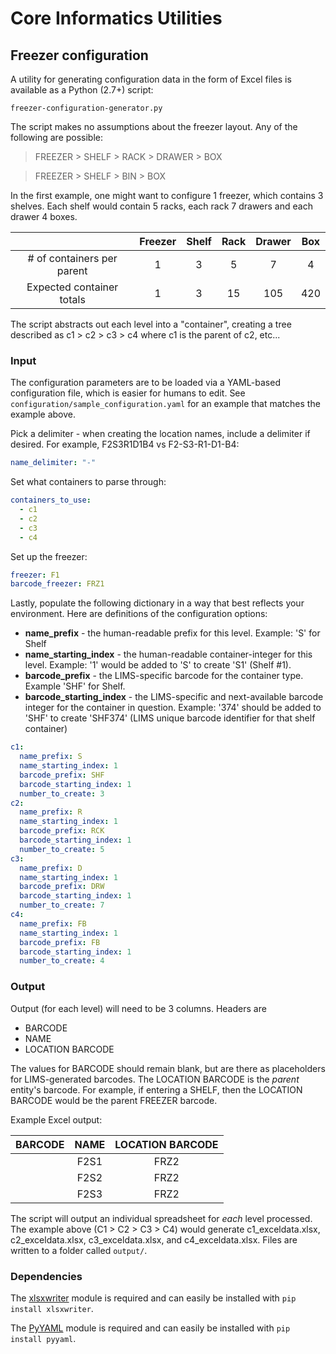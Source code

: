 # Core Informatics Utilities

## Freezer configuration
A utility for generating configuration data in the form of Excel files is available as a Python (2.7+) script:

`freezer-configuration-generator.py`

The script makes no assumptions about the freezer layout. Any of the following are possible:

> FREEZER > SHELF > RACK > DRAWER > BOX

> FREEZER > SHELF > BIN > BOX

In the first example, one might want to configure 1 freezer, which contains 3 shelves. Each shelf would contain 5 racks, each rack 7 drawers and each drawer 4 boxes.

| | Freezer | Shelf | Rack | Drawer | Box |
| :---: | :---: | :---: | :---: | :---: | :---: |
| # of containers per parent | 1 | 3 | 5 | 7 | 4 |
| Expected container totals | 1 | 3 | 15 |105 | 420 |

The script abstracts out each level into a "container", creating a tree described as c1 > c2 > c3 > c4 where c1 is the parent of c2, etc...
### Input
The configuration parameters are to be loaded via a YAML-based configuration file, which is easier for humans to edit. See `configuration/sample_configuration.yaml` for an example that matches the example above.

Pick a delimiter - when creating the location names, include a delimiter if desired. For example, F2S3R1D1B4 vs F2-S3-R1-D1-B4:
```yaml
name_delimiter: "-"
```
Set what containers to parse through:
```yaml
containers_to_use:
  - c1
  - c2
  - c3
  - c4
```
Set up the freezer:
```yaml
freezer: F1
barcode_freezer: FRZ1
```



Lastly, populate the following dictionary in a way that best reflects your environment. Here are definitions of the configuration options:

* **name_prefix** - the human-readable prefix for this level. Example: 'S' for Shelf
* **name_starting_index** - the human-readable container-integer for this level. Example: '1' would be added to 'S' to create 'S1' (Shelf #1).
* **barcode_prefix** - the LIMS-specific barcode for the container type. Example 'SHF' for Shelf.
* **barcode_starting_index** - the LIMS-specific and next-available barcode integer for the container in question. Example: '374' should be added to 'SHF' to create 'SHF374' (LIMS unique barcode identifier for that shelf container)
```yaml
c1:
  name_prefix: S
  name_starting_index: 1
  barcode_prefix: SHF
  barcode_starting_index: 1
  number_to_create: 3
c2:
  name_prefix: R
  name_starting_index: 1
  barcode_prefix: RCK
  barcode_starting_index: 1
  number_to_create: 5
c3:
  name_prefix: D
  name_starting_index: 1
  barcode_prefix: DRW
  barcode_starting_index: 1
  number_to_create: 7
c4:
  name_prefix: FB
  name_starting_index: 1
  barcode_prefix: FB
  barcode_starting_index: 1
  number_to_create: 4
```

### Output
Output (for each level) will need to be 3 columns. Headers are
 - BARCODE
 - NAME
 - LOCATION BARCODE

The values for BARCODE should remain blank, but are there as placeholders for LIMS-generated barcodes. The LOCATION BARCODE is the *parent* entity's barcode. For example, if entering a SHELF, then the LOCATION BARCODE would be
the parent FREEZER barcode.

Example Excel output:

| BARCODE | NAME | LOCATION BARCODE |
| --- | :---: | :---: |
|  | F2S1 | FRZ2 |
|  | F2S2 | FRZ2 |
|  | F2S3 | FRZ2 |

The script will output an individual spreadsheet for *each* level processed. The example above (C1 > C2 > C3 > C4) would generate c1_exceldata.xlsx, c2_exceldata.xlsx, c3_exceldata.xlsx, and c4_exceldata.xlsx. Files are written to a folder called `output/`.

### Dependencies
The [xlsxwriter](https://github.com/jmcnamara/XlsxWriter) module is required and can easily be installed with `pip install xlsxwriter`.

The [PyYAML](http://pyyaml.org/) module is required and can easily be installed with `pip install pyyaml`.

